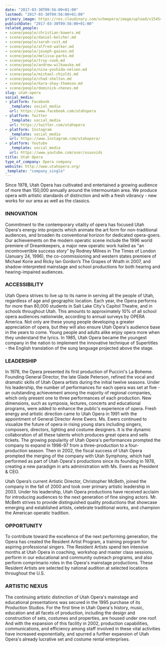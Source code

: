```yaml
---
date: "2017-03-30T09:56:00+01:00"
lastmod: "2017-03-30T09:56:00+01:00"
primary_image: https://res.cloudinary.com/schmopera/image/upload/v1545409169/media/webhook-uploads/1490864015723/Logo---Utah-Opera.jpg.jpg
publishDate: "2017-03-30T09:56:00+01:00"
related_people:
- scene/people/christian-bowers.md
- scene/people/daniel-belcher.md
- scene/people/sarah-coit.md
- scene/people/alfred-walker.md
- scene/people/joseph-gaines.md
- scene/people/melissa-parks.md
- scene/people/troy-cook.md
- scene/people/andrew-wilkowske.md
- scene/people/nina-yoshida-nelsen.md
- scene/people/michael-chioldi.md
- scene/people/chad-shelton.md
- scene/people/kara-shay-thomson.md
- scene/people/dominick-chenes.md
slug: utah-opera
social_media:
- platform: Facebook
  _template: social_media
  url: https://www.facebook.com/utahopera
- platform: Twitter
  _template: social_media
  url: https://twitter.com/utahopera
- platform: Instagram
  _template: social_media
  url: https://www.instagram.com/utahopera/
- platform: Youtube
  _template: social_media
  url: https://www.youtube.com/user/usuovids
title: Utah Opera
type_of_company: Opera company
website: http://www.utahopera.org/
_template: "company_single"
---
```


Since 1978, Utah Opera has cultivated and entertained a growing audience of more than 150,000 annually around the intermountain area. We produce opera with artistic standards of distinction and with a fresh vibrancy - new works for our area as well as the classics.

### INNOVATION

Commitment to the contemporary vitality of opera has focused Utah Opera's energy into projects which animate the art form for non-traditional audiences, and broaden its conventional horizon for dedicated opera-goers. Our achievements on the modern operatic scene include the 1996 world premiere of Dreamkeepers, a major new operatic work hailed as "an incontrovertible success story" by Rodney Milnes in The Times of London (January 24, 1996), the co-commissioning and western states premiere of Michael Korie and Ricky Ian Gordon’s The Grapes of Wrath in 2007, and shadow-interpreted mainstage and school productions for both hearing and hearing-impaired audiences.

### ACCESSIBILITY

Utah Opera strives to live up to its name in serving all the people of Utah, regardless of age and geographic location. Each year, the Opera performs for more than 80,000 students in Salt Lake City's Capitol Theatre, and in schools throughout Utah. This amounts to approximately 10% of all school opera audiences nationwide, according to annual surveys by OPERA America. Not only are these young people developing a greater appreciation of opera, but they will also ensure Utah Opera's audience base in the years to come. Young people and adults alike enjoy opera more when they understand the lyrics. In 1985, Utah Opera became the youngest company in the nation to implement the innovative technique of Supertitles - the English translation of the sung language projected above the stage.

### LEADERSHIP

In 1978, the Opera presented its first production of Puccini's La Boheme. Founding General Director, the late Glade Peterson, refined the vocal and dramatic skills of Utah Opera artists during the initial twelve seasons. Under his leadership, the number of performances for each opera was set at five - an outstanding achievement among the majority of regional companies, which only present one to three performances of each production. New dimensions, such as symposia, lectures, concerts and educational programs, were added to enhance the public's experience of opera. Fresh energy and artistic direction came to Utah Opera in 1991 with the appointment of General Director Anne Ewers. Ms. Ewers continued to visualize the future of opera in rising young stars including singers, composers, directors, lighting and costume designers. It is the dynamic collaboration of all these talents which produces great opera and sells tickets. The growing popularity of Utah Opera's performances prompted the company to expand in 1996-97 from a three-production to a four-production season. Then in 2002, the fiscal success of Utah Opera prompted the merging of the company with Utah Symphony, which had performed as part of Utah Opera's productions since its founding in 1978,  creating a new paradigm in arts administration with Ms. Ewers as President & CEO.

Utah Opera’s current Artistic Director, Christopher McBeth, joined the company in the fall of 2000 and took over primary artistic leadership in 2003. Under his leadership, Utah Opera productions have received acclaim for introducing audiences to the next generation of fine singing actors. Mr. McBeth strives to provide distinguished quality productions that showcase emerging and established artists, celebrate traditional works, and champion the American operatic tradition.

### OPPORTUNITY

To contribute toward the excellence of the next performing generation, the Opera has created the Resident Artist Program, a training program for aspiring professional singers. The Resident Artists spend ten intensive months at Utah Opera in coaching, workshop and master class sessions, perform in our educational and community outreach programs, and also perform comprimario roles in the Opera's mainstage productions. These Resident Artists are selected by national audition at selected locations throughout the U.S.

### ARTISTIC NEXUS

The continuing artistic distinction of Utah Opera's mainstage and educational presentations was secured in the 1995 purchase of its Production Studios. For the first time in Utah Opera's history, music, education and all facets of production, including the design and construction of sets, costumes and properties, are housed under one roof. And with the expansion of this facility in 2002, production capabilities, communications, and efficiency among staff involved in these vital activities have increased exponentially, and spurred a further expansion of Utah Opera's already lucrative set and costume rental enterprises.
